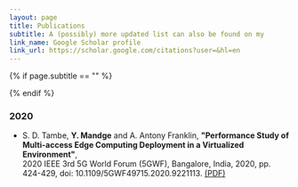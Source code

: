 ```yaml
---
layout: page
title: Publications
subtitle: A (possibly) more updated list can also be found on my
link_name: Google Scholar profile
link_url: https://scholar.google.com/citations?user=&hl=en
---
```


{% if page.subtitle == "" %}
<div class="empty_subtitle"></div>
{% endif %}

### 2020
- S. D. Tambe, **Y. Mandge** and A. Antony Franklin, **"Performance Study of Multi-access Edge Computing Deployment in a Virtualized Environment"**, <br> 2020 IEEE 3rd 5G World Forum (5GWF), Bangalore, India, 2020, pp. 424-429, doi: 10.1109/5GWF49715.2020.9221113. [(PDF)](/docs/5GWF49715_2020_9221113.pdf)
